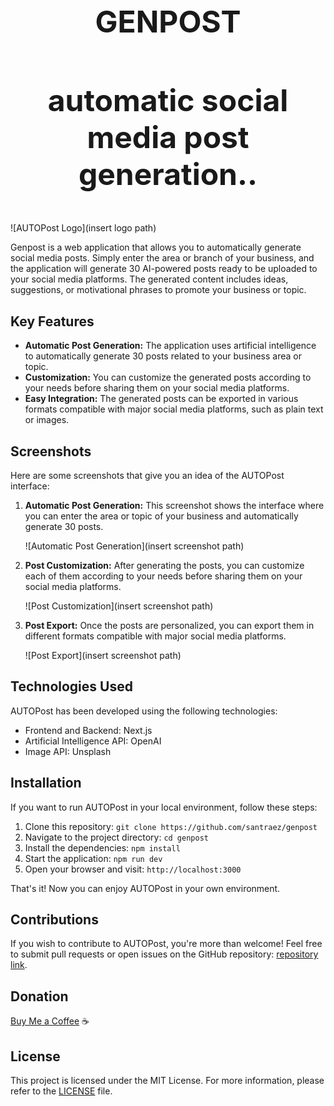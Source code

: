 <div align="center">
  <h1 style="font-size: 48px;">GENPOST</h1>
  <h3 style="font-size: 48px;">automatic social media post generation..</h3>
</div>

![AUTOPost Logo](insert logo path)

Genpost is a web application that allows you to automatically generate social media posts. Simply enter the area or branch of your business, and the application will generate 30 AI-powered posts ready to be uploaded to your social media platforms. The generated content includes ideas, suggestions, or motivational phrases to promote your business or topic.

## Key Features

- **Automatic Post Generation:** The application uses artificial intelligence to automatically generate 30 posts related to your business area or topic.
- **Customization:** You can customize the generated posts according to your needs before sharing them on your social media platforms.
- **Easy Integration:** The generated posts can be exported in various formats compatible with major social media platforms, such as plain text or images.

## Screenshots

Here are some screenshots that give you an idea of the AUTOPost interface:

1. **Automatic Post Generation:** This screenshot shows the interface where you can enter the area or topic of your business and automatically generate 30 posts.

   ![Automatic Post Generation](insert screenshot path)

2. **Post Customization:** After generating the posts, you can customize each of them according to your needs before sharing them on your social media platforms.

   ![Post Customization](insert screenshot path)

3. **Post Export:** Once the posts are personalized, you can export them in different formats compatible with major social media platforms.

   ![Post Export](insert screenshot path)

## Technologies Used

AUTOPost has been developed using the following technologies:

- Frontend and Backend: Next.js
- Artificial Intelligence API: OpenAI
- Image API: Unsplash

## Installation

If you want to run AUTOPost in your local environment, follow these steps:

1. Clone this repository: `git clone https://github.com/santraez/genpost`
2. Navigate to the project directory: `cd genpost`
3. Install the dependencies: `npm install`
4. Start the application: `npm run dev`
5. Open your browser and visit: `http://localhost:3000`

That's it! Now you can enjoy AUTOPost in your own environment.

## Contributions

If you wish to contribute to AUTOPost, you're more than welcome! Feel free to submit pull requests or open issues on the GitHub repository: [repository link](https://github.com/santraez/genpost).

## Donation

[Buy Me a Coffee](https://bmc.link/santraez) ☕ 

## License

This project is licensed under the MIT License. For more information, please refer to the [LICENSE](https://github.com/santraez/genpost/blob/main/LICENSE) file.
